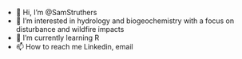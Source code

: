 - 👋 Hi, I’m @SamStruthers
- 👀 I’m interested in hydrology and biogeochemistry with a focus on disturbance and wildfire impacts
- 🌱 I’m currently learning R
- 📫 How to reach me Linkedin, email

<!---
SamStruthers/SamStruthers is a ✨ special ✨ repository because its `README.md` (this file) appears on your GitHub profile.
You can click the Preview link to take a look at your changes.
--->
